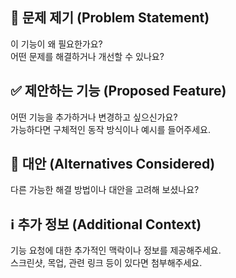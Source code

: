 ## 📌 문제 제기 (Problem Statement)

이 기능이 왜 필요한가요?  
어떤 문제를 해결하거나 개선할 수 있나요?

## ✅ 제안하는 기능 (Proposed Feature)

어떤 기능을 추가하거나 변경하고 싶으신가요?  
가능하다면 구체적인 동작 방식이나 예시를 들어주세요.

## 🔁 대안 (Alternatives Considered)

다른 가능한 해결 방법이나 대안을 고려해 보셨나요?

## ℹ️ 추가 정보 (Additional Context)

기능 요청에 대한 추가적인 맥락이나 정보를 제공해주세요.  
스크린샷, 목업, 관련 링크 등이 있다면 첨부해주세요.